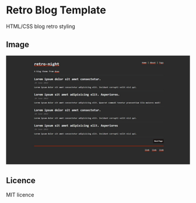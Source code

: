 





# Retro Blog Template

HTML/CSS blog retro styling

## Image

![Web ScreenShot Retro Blog Template](/IMAGES/Untitled.jpg)

## Licence

MIT licence




